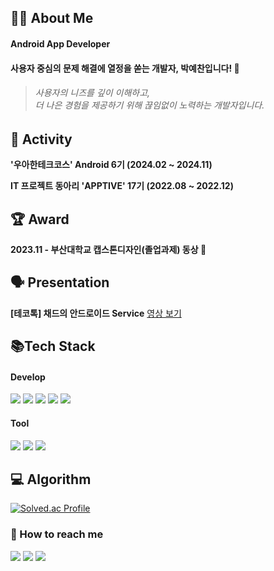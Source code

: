 <h2>🙇‍♂️ About Me</h2>

<h4>Android App Developer</h4>

<h4>사용자 중심의 문제 해결에 열정을 쏟는 개발자, 박예찬입니다! 👋</h4> 

<blockquote>
   <h6>사용자의 니즈를 깊이 이해하고, <br>
   더 나은 경험을 제공하기 위해 끊임없이 노력하는 개발자입니다.</h6>
</blockquote>

## 💪 Activity

**'우아한테크코스' Android 6기 (2024.02 ~ 2024.11)**

**IT 프로젝트 동아리 'APPTIVE' 17기 (2022.08 ~ 2022.12)**

## 🏆 Award

**2023.11 - 부산대학교 캡스톤디자인(졸업과제) 동상 🥉**

## 🗣️ Presentation
**[테코톡] 채드의 안드로이드 Service** [영상 보기](https://www.youtube.com/watch?v=GnQu_KW3suI&t=219s)

<h2> 📚Tech Stack</h2>

<h4>Develop</h4> 

<p>
  <img src="https://img.shields.io/badge/Android-3DDC84?style=flat-square&logo=android&logoColor=white"> 
  <img src="https://img.shields.io/badge/kotlin-7F52FF?style=flat-square&logo=kotlin&logoColor=white">
<img src="https://img.shields.io/badge/Firebase-DD2C00?style=flat-square&logo=firebase&logoColor=white">
  <img src="https://img.shields.io/badge/Android Studio-3DDC84?style=flat-square&logo=androidstudio&logoColor=white"> 
  <img src="https://img.shields.io/badge/IntelliJ-000000?style=flat-square&logo=intellijidea&logoColor=white">
</p>

<h4>Tool</h4> 

<p>
  <img src="https://img.shields.io/badge/GitHub-181717?style=flat-square&logo=github&logoColor=white">  
  <img src="https://img.shields.io/badge/Figma-F24E1E?style=flat-square&logo=figma&logoColor=white">
  <img src="https://img.shields.io/badge/Slack-4A154B?style=flat-square&logo=slack&logoColor=white">
</p>

<h2>💻 Algorithm</h2>

[![Solved.ac Profile](http://mazassumnida.wtf/api/v2/generate_badge?boj=dpcks0509)](https://solved.ac/dpcks0509/)

<h3>🤙 How to reach me</h3>
<a href="mailto:dpcks0509@gmail.com" target="_blank"><img src="https://img.shields.io/badge/Mail-00ACC1?style=flat-square&logo=naver&logoColor=03C75A"/></a>
<a href="https://velog.io/@dpcks0509" target="_blank">
  <img src="https://img.shields.io/badge/Velog-20C997?style=flat-square&logo=Velog&logoColor=white"/></a>
<a href="https://www.notion.so/14457846cad680a5a98afd4824e54398" target="_blank"><img src="https://img.shields.io/badge/Portfolio-00ACC1?style=flat-square&logo=readme&logoColor=black"/></a>
